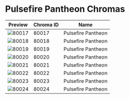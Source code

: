 # Pulsefire Pantheon Chromas



| Preview | Chroma ID | Name |
|---------|-----------|------|
| ![80017](https://raw.communitydragon.org/latest/plugins/rcp-be-lol-game-data/global/default/v1/champion-chroma-images/80/80017.png) | 80017 | Pulsefire Pantheon |
| ![80018](https://raw.communitydragon.org/latest/plugins/rcp-be-lol-game-data/global/default/v1/champion-chroma-images/80/80018.png) | 80018 | Pulsefire Pantheon |
| ![80019](https://raw.communitydragon.org/latest/plugins/rcp-be-lol-game-data/global/default/v1/champion-chroma-images/80/80019.png) | 80019 | Pulsefire Pantheon |
| ![80020](https://raw.communitydragon.org/latest/plugins/rcp-be-lol-game-data/global/default/v1/champion-chroma-images/80/80020.png) | 80020 | Pulsefire Pantheon |
| ![80021](https://raw.communitydragon.org/latest/plugins/rcp-be-lol-game-data/global/default/v1/champion-chroma-images/80/80021.png) | 80021 | Pulsefire Pantheon |
| ![80022](https://raw.communitydragon.org/latest/plugins/rcp-be-lol-game-data/global/default/v1/champion-chroma-images/80/80022.png) | 80022 | Pulsefire Pantheon |
| ![80023](https://raw.communitydragon.org/latest/plugins/rcp-be-lol-game-data/global/default/v1/champion-chroma-images/80/80023.png) | 80023 | Pulsefire Pantheon |
| ![80024](https://raw.communitydragon.org/latest/plugins/rcp-be-lol-game-data/global/default/v1/champion-chroma-images/80/80024.png) | 80024 | Pulsefire Pantheon |